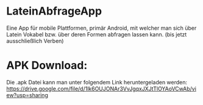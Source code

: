 # LateinAbfrageApp
Eine App für mobile Plattformen, primär Android, mit welcher man sich über Latein Vokabel bzw. über deren Formen  abfragen lassen kann. (bis jetzt ausschließlich Verben)
# APK Download:
Die .apk Datei kann man unter folgendem Link heruntergeladen werden: https://drive.google.com/file/d/1lk6OUJONAr3VvJgqxJXJtTlOYAoVCwAb/view?usp=sharing
